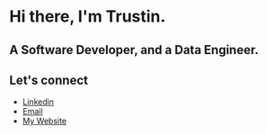 # Hi there, I'm Trustin.
## A Software Developer, and a Data Engineer.

## Let's connect
- [Linkedin](https://www.linkedin.com/in/trustincavi)
- [Email](mailto:trustincavi@gmail.com)
- [My Website](https://ttrustin.com)



<!--
**trustincavi/trustincavi** is a ✨ _special_ ✨ repository because its `README.md` (this file) appears on your GitHub profile.

Here are some ideas to get you started:

- 🔭 I’m currently working on ...
- 🌱 I’m currently learning ...
- 👯 I’m looking to collaborate on ...
- 🤔 I’m looking for help with ...
- 💬 Ask me about ...
- 📫 How to reach me: ...
- 😄 Pronouns: ...
- ⚡ Fun fact: ...
-->
